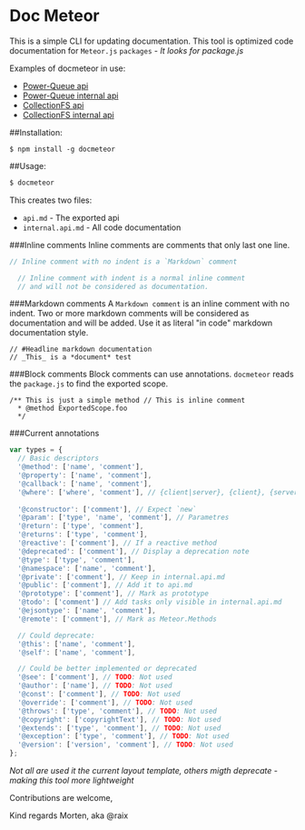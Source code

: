 Doc Meteor
===========

This is a simple CLI for updating documentation.
This tool is optimized code documentation for `Meteor.js` `packages` - *It looks for package.js*

Examples of docmeteor in use:
* [Power-Queue api](https://github.com/CollectionFS/Meteor-powerqueue/blob/master/api.md)
* [Power-Queue internal api](https://github.com/CollectionFS/Meteor-powerqueue/blob/master/internal.api.md)
* [CollectionFS api](https://github.com/CollectionFS/Meteor-CollectionFS/blob/devel-merge/api.md)
* [CollectionFS internal api](https://github.com/CollectionFS/Meteor-CollectionFS/blob/devel-merge/internal.api.md)

##Installation:
```
$ npm install -g docmeteor
```

##Usage:
```bash
$ docmeteor
```
This creates two files:
* `api.md` - The exported api
* `internal.api.md` - All code documentation

###Inline comments
Inline comments are comments that only last one line.
```js
// Inline comment with no indent is a `Markdown` comment

  // Inline comment with indent is a normal inline comment
  // and will not be considered as documentation.
```

###Markdown comments
A `Markdown comment` is an inline comment with no indent.
Two or more markdown comments will be considered as documentation and will be added. Use it as literal "in code" markdown documentation style.
```
// #Headline markdown documentation
// _This_ is a *document* test
```

###Block comments
Block comments can use annotations. `docmeteor` reads the `package.js` to find the exported scope.
```
/** This is just a simple method // This is inline comment
  * @method ExportedScope.foo
  */
```

###Current annotations
```js
var types = {
  // Basic descriptors
  '@method': ['name', 'comment'],
  '@property': ['name', 'comment'],
  '@callback': ['name', 'comment'],
  '@where': ['where', 'comment'], // {client|server}, {client}, {server}
  
  '@constructor': ['comment'], // Expect `new`
  '@param': ['type', 'name', 'comment'], // Parametres
  '@return': ['type', 'comment'],
  '@returns': ['type', 'comment'],
  '@reactive': ['comment'], // If a reactive method
  '@deprecated': ['comment'], // Display a deprecation note
  '@type': ['type', 'comment'],
  '@namespace': ['name', 'comment'],
  '@private': ['comment'], // Keep in internal.api.md
  '@public': ['comment'], // Add it to api.md
  '@prototype': ['comment'], // Mark as prototype
  '@todo': ['comment'] // Add tasks only visible in internal.api.md
  '@ejsontype': ['name', 'comment'],
  '@remote': ['comment'], // Mark as Meteor.Methods

  // Could deprecate:
  '@this': ['name', 'comment'],
  '@self': ['name', 'comment'],

  // Could be better implemented or deprecated
  '@see': ['comment'], // TODO: Not used
  '@author': ['name'], // TODO: Not used
  '@const': ['comment'], // TODO: Not used
  '@override': ['comment'], // TODO: Not used
  '@throws': ['type', 'comment'], // TODO: Not used
  '@copyright': ['copyrightText'], // TODO: Not used
  '@extends': ['type', 'comment'], // TODO: Not used
  '@exception': ['type', 'comment'], // TODO: Not used
  '@version': ['version', 'comment'], // TODO: Not used
};
```
*Not all are used it the current layout template, others migth deprecate - making this tool more lightweight*

Contributions are welcome,

Kind regards Morten, aka @raix
